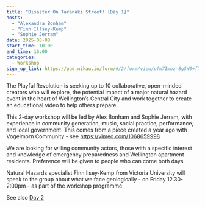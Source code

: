 ```yaml
---
title: "Disaster On Taranaki Street! [Day 1]"
hosts:
  - "Alexandra Bonham"
  - "Finn Illsey-Kemp"
  - "Sophie Jerram"
date: 2025-08-08
start_time: 10:00
end_time: 16:00
categories:
  - Workshop
sign_up_link: https://pad.nikau.io/form/#/2/form/view/pfm7Imbz-8gSW0+fT4o3vwH+9alDWwZQMxCDSSqaqbQ/
---
```


The Playful Revolution is seeking up to 10 collaborative, open-minded creators
who will explore, the potential impact of a major natural hazard event in the
heart of Wellington’s Central City and work together to create an educational
video to help others prepare.

This 2-day workshop will be led by Alex Bonham and Sophie Jerram, with
experience in community generation, music, social practice, performance, and
local government.  This comes from a piece created a year ago with Vogelmorn
Community - see https://vimeo.com/1068659998

We are looking for willing community actors, those with a specific interest and
knowledge of emergency preparedness and Wellington apartment residents.
Preference will be given to people who can come both days.

Natural Hazards specialist Finn Ilsey-Kemp from Victoria University will speak
to the group about what we face geologically - on Friday 12.30-2:00pm - as part
of the workshop programme.

See also [Day 2](/programme/disaster-on-taranaki-street-day-two/)
